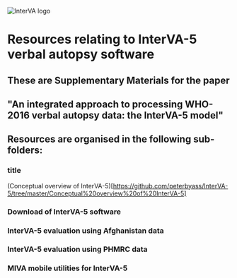 ![InterVA logo](http://www.byass.uk/interva/InterVA%20logo.jpg)

# Resources relating to InterVA-5 verbal autopsy software

## These are Supplementary Materials for the paper 
## "An integrated approach to processing WHO-2016 verbal autopsy data: the InterVA-5 model"

## Resources are organised in the following sub-folders:

###	title
(Conceptual overview of InterVA-5)[https://github.com/peterbyass/InterVA-5/tree/master/Conceptual%20overview%20of%20InterVA-5]
###	Download of InterVA-5 software
###	InterVA-5 evaluation using Afghanistan data
###	InterVA-5 evaluation using PHMRC data 
###	MIVA mobile utilities for InterVA-5

